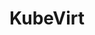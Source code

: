 ---
codehost: https://github.com/https://github.com/kubevirt/kubevirt
logohandle: kubevirtio
sort: kubevirt
title: KubeVirt
twitter: https://x.com/kubevirt
website: https://kubevirt.io/
youtube: https://youtube.com/channel/UC2FH36TbZizw25pVT1P3C3g/videos
---